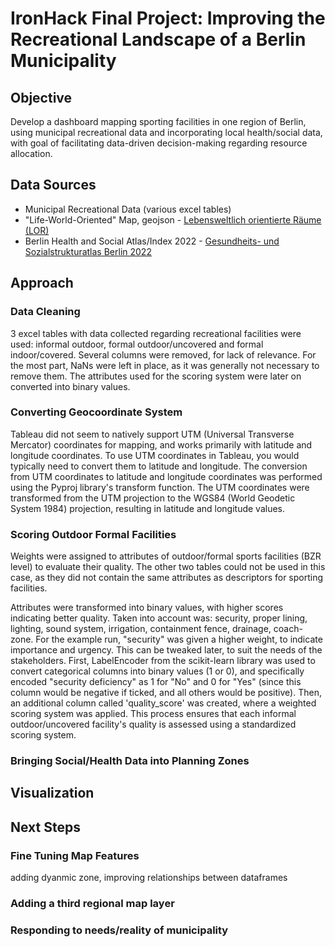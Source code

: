 # IronHack Final Project: Improving the Recreational Landscape of a Berlin Municipality

## Objective
Develop a dashboard mapping sporting facilities in one region of Berlin, using municipal recreational data and incorporating local health/social data, with goal of facilitating data-driven decision-making regarding resource allocation.

## Data Sources
- Municipal Recreational Data (various excel tables)
- "Life-World-Oriented" Map, geojson - [Lebensweltlich orientierte Räume (LOR)](https://daten.odis-berlin.de/de/dataset/lor_planungsgraeume/)
- Berlin Health and Social Atlas/Index 2022 - [Gesundheits- und Sozialstrukturatlas Berlin 2022](https://daten.berlin.de/datensaetze/gesundheits-und-sozialstrukturatlas-berlin-2022-indexwerte-auf-ebene-der-prognoseräume)

## Approach
### Data Cleaning
3 excel tables with data collected regarding recreational facilities were used: informal outdoor, formal outdoor/uncovered and formal indoor/covered. Several columns were removed, for lack of relevance. For the most part, NaNs were left in place, as it was generally not necessary to remove them. The attributes used for the scoring system were later on converted into binary values.

### Converting  Geocoordinate System
Tableau did not seem to natively support UTM (Universal Transverse Mercator) coordinates for mapping, and works primarily with latitude and longitude coordinates. To use UTM coordinates in Tableau, you would typically need to convert them to latitude and longitude. The conversion from UTM coordinates to latitude and longitude coordinates was performed using the Pyproj library's transform function. The UTM coordinates were transformed from the UTM projection to the WGS84 (World Geodetic System 1984) projection, resulting in latitude and longitude values.

### Scoring Outdoor Formal Facilities
Weights were assigned to attributes of outdoor/formal sports facilities (BZR level) to evaluate their quality. The other two tables could not be used in this case, as they did not contain the same attributes as descriptors for sporting facilities. 

Attributes were transformed into binary values, with higher scores indicating better quality. Taken into account was: security, proper lining, lighting, sound system, irrigation, containment fence, drainage, coach-zone. For the example run, "security" was given a higher weight, to indicate importance and urgency. This can be tweaked later, to suit the needs of the stakeholders. First, LabelEncoder from the scikit-learn library was used to convert categorical columns into binary values (1 or 0), and specifically encoded "security deficiency" as 1 for "No" and 0 for "Yes" (since this column would be negative if ticked, and all others would be positive). Then, an additional column called 'quality_score' was created, where a weighted scoring system was applied. This process ensures that each informal outdoor/uncovered facility's quality is assessed using a standardized scoring system.

### Bringing Social/Health Data into Planning Zones

## Visualization

## Next Steps
### Fine Tuning Map Features
adding dyanmic zone, improving relationships between dataframes
### Adding a third regional map layer
### Responding to needs/reality of municipality



